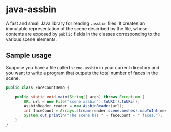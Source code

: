 # java-assbin
A fast and small Java library for reading `.assbin` files. It creates an immutable
representation of the scene described by the file, whose contents are exposed by
`public` fields in the classes corresponding to the various scene elements.

## Sample usage
Suppose you have a file called `scene.assbin` in your current directory and you
want to write a program that outputs the total number of faces in the scene.

```java
public class FaceCountDemo {

    public static void main(String[] args) throws Exception {
        URL url = new File("scene.assbin").toURI().toURL();
        AssbinReader reader = new AssbinReader(url);
        int faceCount = Arrays.stream(reader.scene.meshes).mapToInt(mesh -> mesh.faceCount).sum();
        System.out.println("The scene has " + faceCount + " faces.");
    }
}
``` 

